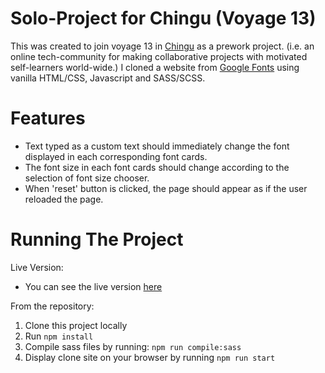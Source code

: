 # Solo-Project for Chingu (Voyage 13)

This was created to join voyage 13 in [Chingu](https://www.chingu.io/) as a prework project. (i.e. an online tech-community for making collaborative projects with motivated self-learners world-wide.) I cloned a website from [Google Fonts](https://fonts.google.com/) using vanilla HTML/CSS, Javascript and SASS/SCSS.


# Features

- Text typed as a custom text should immediately change the font displayed in each corresponding font cards.
- The font size in each font cards should change according to the selection of font size chooser.
- When 'reset' button is clicked, the page should appear as if the user reloaded the page.

# Running The Project

Live Version: 

- You can see the live version [here](https://solo-project-voyage-13.herokuapp.com/)

From the repository:

1. Clone this project locally
2. Run `npm install`
3. Compile sass files by running: `npm run compile:sass`
4. Display clone site on your browser by running `npm run start`
